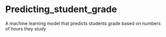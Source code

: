 # Predicting_student_grade
A machine learning model that predicts students grade based on numbers of hours they study
